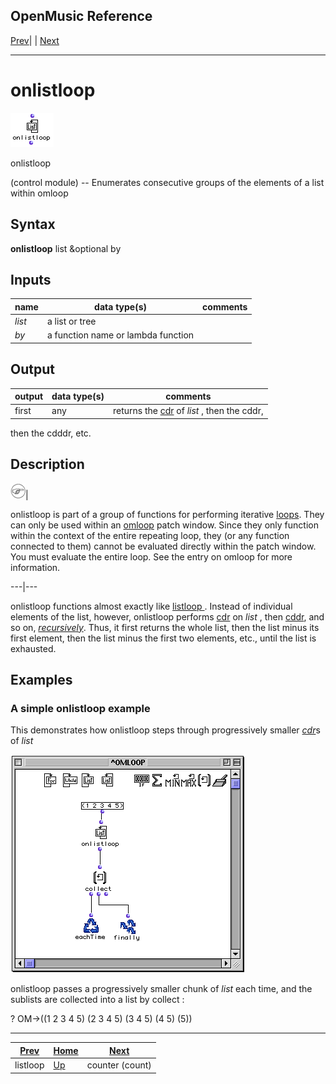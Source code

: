 OpenMusic Reference  
---  
[Prev](listloop)| | [Next](counter)  
  
* * *

# onlistloop

![](figures/functions/control/onlistloop.png)

  
  
onlistloop  
  
(control module) \-- Enumerates consecutive groups of the elements of a list
within  omloop   

## Syntax

   **onlistloop**  list &optional by  

## Inputs

name| data type(s)| comments  
---|---|---  
  _list_ |  a list or tree|  
  _by_ |  a function name or lambda function|  
  
## Output

output| data type(s)| comments  
---|---|---  
first| any| returns the [cdr](glossary#CDR) of  _list_  , then the cddr,
then the cdddr, etc.  
  
## Description

![Note](figures/images/note.gif)|

 onlistloop  is part of a group of functions for performing iterative
[loops](glossary#LOOP). They can only be used within an
[omloop](omloop) patch window. Since they only function within the
context of the entire repeating loop, they (or any function connected to them)
cannot be evaluated directly within the patch window. You must evaluate the
entire loop. See the entry on  omloop  for more information.  
  
---|---  
  
 onlistloop  functions almost exactly like [ listloop ](listloop).
Instead of individual elements of the list, however,  onlistloop  performs
[cdr](glossary#CDR) on  _list_  , then [cddr](glossary#CDDR), and so
on, [_recursively_](glossary#RECURSIVITY). Thus, it first returns the
whole list, then the list minus its first element, then the list minus the
first two elements, etc., until the list is exhausted.

## Examples

### A simple  onlistloop  example

This demonstrates how  onlistloop  steps through progressively smaller
[_cdr_](glossary#CDR)s of  _list_ 

![](figures/functions/control/onlistloopEX1.png)

  onlistloop  passes a progressively smaller chunk of  _list_  each time, and
the sublists are collected into a list by  collect :

 ? OM->((1 2 3 4 5) (2 3 4 5) (3 4 5) (4 5) (5)) 

* * *

[Prev](listloop)| [Home](index)| [Next](counter)  
---|---|---  
listloop| [Up](funcref.omloop)| counter (count)

